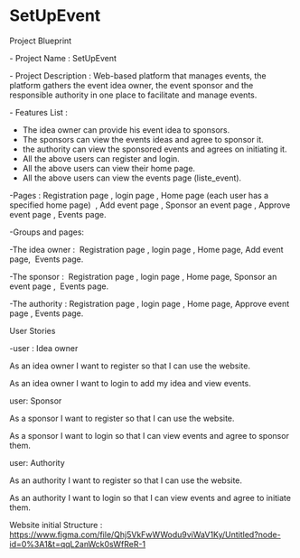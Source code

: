 # SetUpEvent
Project Blueprint

\- Project Name : SetUpEvent 

\- Project Description : Web-based platform that manages events, the platform gathers the event idea owner, the event sponsor and the responsible authority in one place to facilitate and manage events.

\- Features List : 

*   The idea owner can provide his event idea to sponsors.
*   The sponsors can view the events ideas and agree to sponsor it.
*   the authority can view the sponsored events and agrees on initiating it.
*   All the above users can register and login.
*   All the above users can view their home page.
*   All the above users can view the events page (liste\_event).

\-Pages : Registration page , login page , Home page (each user has a specified home page)  , Add event page , Sponsor an event page , Approve event page , Events page. 

\-Groups and pages:

\-The idea owner :  Registration page , login page , Home page, Add event page,  Events page. 

\-The sponsor :  Registration page , login page , Home page, Sponsor an event page ,  Events page. 

\-The authority : Registration page , login page , Home page, Approve event page , Events page. 


User Stories

\-user : Idea owner 

As an idea owner I want to register so that I can use the website.

As an idea owner I want to login to add my idea and view events. 

user: Sponsor

As a sponsor I want to register so that I can use the website.

As a sponsor I want to login so that I can view events and agree to sponsor them.

user: Authority

As an authority I want to register so that I can use the website.

As an authority I want to login so that I can view events and agree to initiate them.

Website initial Structure :
https://www.figma.com/file/Qhj5VkFwWWodu9viWaV1Ky/Untitled?node-id=0%3A1&t=qqL2anWck0sWfReR-1
